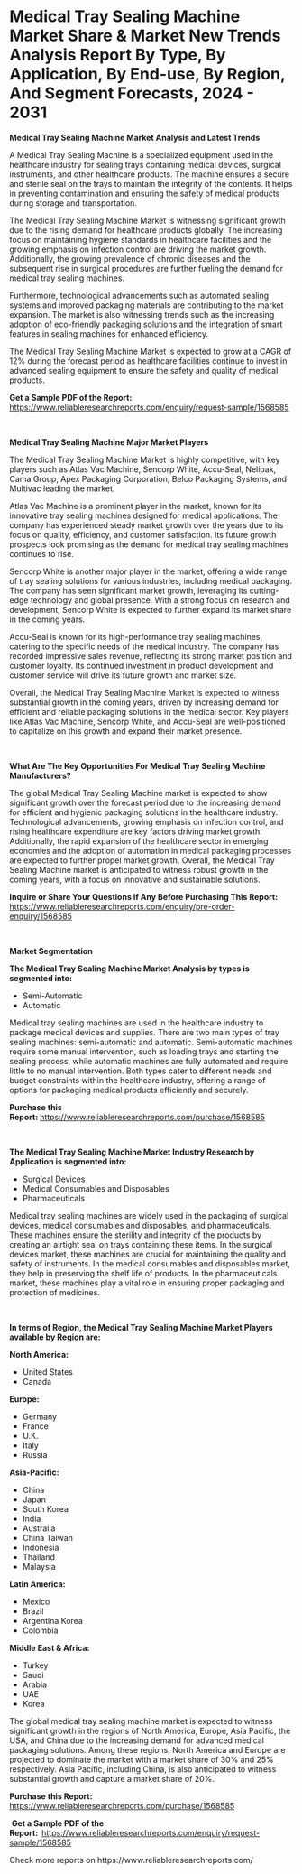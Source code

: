 <p><h1>Medical Tray Sealing Machine Market Share & Market New Trends Analysis Report By Type, By Application, By End-use, By Region, And Segment Forecasts, 2024 - 2031</h1></p><p><strong>Medical Tray Sealing Machine Market Analysis and Latest Trends</strong></p>
<p><p>A Medical Tray Sealing Machine is a specialized equipment used in the healthcare industry for sealing trays containing medical devices, surgical instruments, and other healthcare products. The machine ensures a secure and sterile seal on the trays to maintain the integrity of the contents. It helps in preventing contamination and ensuring the safety of medical products during storage and transportation.</p><p>The Medical Tray Sealing Machine Market is witnessing significant growth due to the rising demand for healthcare products globally. The increasing focus on maintaining hygiene standards in healthcare facilities and the growing emphasis on infection control are driving the market growth. Additionally, the growing prevalence of chronic diseases and the subsequent rise in surgical procedures are further fueling the demand for medical tray sealing machines.</p><p>Furthermore, technological advancements such as automated sealing systems and improved packaging materials are contributing to the market expansion. The market is also witnessing trends such as the increasing adoption of eco-friendly packaging solutions and the integration of smart features in sealing machines for enhanced efficiency.</p><p>The Medical Tray Sealing Machine Market is expected to grow at a CAGR of 12% during the forecast period as healthcare facilities continue to invest in advanced sealing equipment to ensure the safety and quality of medical products.</p></p>
<p><strong>Get a Sample PDF of the Report:&nbsp;</strong> <a href="https://www.reliableresearchreports.com/enquiry/request-sample/1568585">https://www.reliableresearchreports.com/enquiry/request-sample/1568585</a></p>
<p>&nbsp;</p>
<p><strong>Medical Tray Sealing Machine Major Market Players</strong></p>
<p><p>The Medical Tray Sealing Machine Market is highly competitive, with key players such as Atlas Vac Machine, Sencorp White, Accu-Seal, Nelipak, Cama Group, Apex Packaging Corporation, Belco Packaging Systems, and Multivac leading the market. </p><p>Atlas Vac Machine is a prominent player in the market, known for its innovative tray sealing machines designed for medical applications. The company has experienced steady market growth over the years due to its focus on quality, efficiency, and customer satisfaction. Its future growth prospects look promising as the demand for medical tray sealing machines continues to rise.</p><p>Sencorp White is another major player in the market, offering a wide range of tray sealing solutions for various industries, including medical packaging. The company has seen significant market growth, leveraging its cutting-edge technology and global presence. With a strong focus on research and development, Sencorp White is expected to further expand its market share in the coming years.</p><p>Accu-Seal is known for its high-performance tray sealing machines, catering to the specific needs of the medical industry. The company has recorded impressive sales revenue, reflecting its strong market position and customer loyalty. Its continued investment in product development and customer service will drive its future growth and market size.</p><p>Overall, the Medical Tray Sealing Machine Market is expected to witness substantial growth in the coming years, driven by increasing demand for efficient and reliable packaging solutions in the medical sector. Key players like Atlas Vac Machine, Sencorp White, and Accu-Seal are well-positioned to capitalize on this growth and expand their market presence.</p></p>
<p>&nbsp;</p>
<p><strong>What Are The Key Opportunities For Medical Tray Sealing Machine Manufacturers?</strong></p>
<p><p>The global Medical Tray Sealing Machine market is expected to show significant growth over the forecast period due to the increasing demand for efficient and hygienic packaging solutions in the healthcare industry. Technological advancements, growing emphasis on infection control, and rising healthcare expenditure are key factors driving market growth. Additionally, the rapid expansion of the healthcare sector in emerging economies and the adoption of automation in medical packaging processes are expected to further propel market growth. Overall, the Medical Tray Sealing Machine market is anticipated to witness robust growth in the coming years, with a focus on innovative and sustainable solutions.</p></p>
<p><strong>Inquire or Share Your Questions If Any Before Purchasing This Report:</strong> <a href="https://www.reliableresearchreports.com/enquiry/pre-order-enquiry/1568585">https://www.reliableresearchreports.com/enquiry/pre-order-enquiry/1568585</a></p>
<p>&nbsp;</p>
<p><strong>Market Segmentation</strong></p>
<p><strong>The Medical Tray Sealing Machine Market Analysis by types is segmented into:</strong></p>
<p><ul><li>Semi-Automatic</li><li>Automatic</li></ul></p>
<p><p>Medical tray sealing machines are used in the healthcare industry to package medical devices and supplies. There are two main types of tray sealing machines: semi-automatic and automatic. Semi-automatic machines require some manual intervention, such as loading trays and starting the sealing process, while automatic machines are fully automated and require little to no manual intervention. Both types cater to different needs and budget constraints within the healthcare industry, offering a range of options for packaging medical products efficiently and securely.</p></p>
<p><strong>Purchase this Report:&nbsp;</strong><a href="https://www.reliableresearchreports.com/purchase/1568585">https://www.reliableresearchreports.com/purchase/1568585</a></p>
<p>&nbsp;</p>
<p><strong>The Medical Tray Sealing Machine Market Industry Research by Application is segmented into:</strong></p>
<p><ul><li>Surgical Devices</li><li>Medical Consumables and Disposables</li><li>Pharmaceuticals</li></ul></p>
<p><p>Medical tray sealing machines are widely used in the packaging of surgical devices, medical consumables and disposables, and pharmaceuticals. These machines ensure the sterility and integrity of the products by creating an airtight seal on trays containing these items. In the surgical devices market, these machines are crucial for maintaining the quality and safety of instruments. In the medical consumables and disposables market, they help in preserving the shelf life of products. In the pharmaceuticals market, these machines play a vital role in ensuring proper packaging and protection of medicines.</p></p>
<p>&nbsp;</p>
<p><strong>In terms of Region, the Medical Tray Sealing Machine Market Players available by Region are:</strong></p>
<p>
    <p> <strong> North America: </strong>
        <ul>
            <li>United States</li>
            <li>Canada</li>
        </ul>
        </p> 
    <p> <strong> Europe: </strong>
        <ul>
            <li>Germany</li>
            <li>France</li>
            <li>U.K.</li>
            <li>Italy</li>
            <li>Russia</li>
        </ul>
        </p> 
    <p> <strong> Asia-Pacific: </strong>
        <ul>
            <li>China</li>
            <li>Japan</li>
            <li>South Korea</li>
            <li>India</li>
            <li>Australia</li>
            <li>China Taiwan</li>
            <li>Indonesia</li>
            <li>Thailand</li>
            <li>Malaysia</li>
        </ul>
        </p> 
    <p> <strong> Latin America: </strong>
        <ul>
            <li>Mexico</li>
            <li>Brazil</li>
            <li>Argentina Korea</li>
            <li>Colombia</li>
        </ul>
        </p> 
    <p> <strong> Middle East & Africa: </strong>
        <ul>
            <li>Turkey</li>
            <li>Saudi</li>
            <li>Arabia</li>
            <li>UAE</li>
            <li>Korea</li>
        </ul>
    </p>
    </p>
<p><p>The global medical tray sealing machine market is expected to witness significant growth in the regions of North America, Europe, Asia Pacific, the USA, and China due to the increasing demand for advanced medical packaging solutions. Among these regions, North America and Europe are projected to dominate the market with a market share of 30% and 25% respectively. Asia Pacific, including China, is also anticipated to witness substantial growth and capture a market share of 20%.</p></p>
<p><strong>Purchase this Report: </strong><a href="https://www.reliableresearchreports.com/purchase/1568585">https://www.reliableresearchreports.com/purchase/1568585</a></p>
<p>&nbsp;<strong>Get a Sample PDF of the Report:&nbsp;&nbsp;</strong><a href="https://www.reliableresearchreports.com/enquiry/request-sample/1568585">https://www.reliableresearchreports.com/enquiry/request-sample/1568585</a></p>
<p><strong></strong></p>
<p>Check more reports on https://www.reliableresearchreports.com/</p>